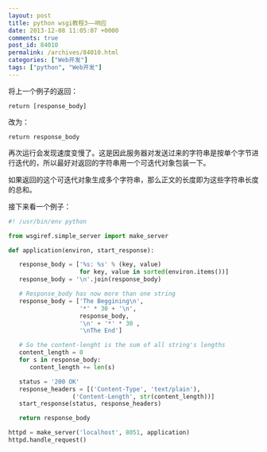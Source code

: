 ```yaml
---
layout: post
title: python wsgi教程3——响应
date: 2013-12-08 11:05:07 +0000
comments: true
post_id: 84010
permalink: /archives/84010.html
categories: ["Web开发"]
tags: ["python", "Web开发"]
---
```


<p>将上一个例子的返回：</p>
<pre><code>return [response_body]
</code></pre>
<p>改为：</p>
<pre><code>return response_body
</code></pre>
<p>再次运行会发现速度变慢了。这是因此服务器对发送过来的字符串是按单个字节进行迭代的，所以最好对返回的字符串用一个可迭代对象包装一下。</p>
<p>如果返回的这个可迭代对象生成多个字符串，那么正文的长度即为这些字符串长度的总和。</p>
<p>接下来看一个例子：</p>

```python
#! /usr/bin/env python

from wsgiref.simple_server import make_server

def application(environ, start_response):

   response_body = ['%s: %s' % (key, value)
                    for key, value in sorted(environ.items())]
   response_body = '\n'.join(response_body)

   # Response_body has now more than one string
   response_body = ['The Beggining\n',
                    '*' * 30 + '\n',
                    response_body,
                    '\n' + '*' * 30 ,
                    '\nThe End']

   # So the content-lenght is the sum of all string's lengths
   content_length = 0
   for s in response_body:
      content_length += len(s)

   status = '200 OK'
   response_headers = [('Content-Type', 'text/plain'),
                  ('Content-Length', str(content_length))]
   start_response(status, response_headers)

   return response_body

httpd = make_server('localhost', 8051, application)
httpd.handle_request()
```
